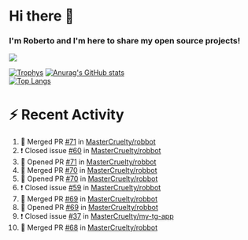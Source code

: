 # Hi there 👋
### I'm Roberto and I'm here to share my open source projects!

<img src="https://komarev.com/ghpvc/?username=mastercruelty&label=Profile views&color=0e75b6"><br>

[![Trophys](https://github-profile-trophy.vercel.app/?username=mastercruelty)](https://github.com/ryo-ma/github-profile-trophy)
[![Anurag's GitHub stats](https://github-readme-stats.vercel.app/api?username=mastercruelty&show_icons=true&theme=tokyonight)](https://github.com/anuraghazra/github-readme-stats)<br>
[![Top Langs](https://github-readme-stats.vercel.app/api/top-langs/?username=mastercruelty&exclude_repo=Alarm-project&langs_count=6&layout=compact&theme=tokyonight)](https://github.com/anuraghazra/github-readme-stats)

# :zap: Recent Activity
<!--START_SECTION:activity-->
1. 🎉 Merged PR [#71](https://github.com/MasterCruelty/robbot/pull/71) in [MasterCruelty/robbot](https://github.com/MasterCruelty/robbot)
2. ❗️ Closed issue [#60](https://github.com/MasterCruelty/robbot/issues/60) in [MasterCruelty/robbot](https://github.com/MasterCruelty/robbot)
3. 💪 Opened PR [#71](https://github.com/MasterCruelty/robbot/pull/71) in [MasterCruelty/robbot](https://github.com/MasterCruelty/robbot)
4. 🎉 Merged PR [#70](https://github.com/MasterCruelty/robbot/pull/70) in [MasterCruelty/robbot](https://github.com/MasterCruelty/robbot)
5. 💪 Opened PR [#70](https://github.com/MasterCruelty/robbot/pull/70) in [MasterCruelty/robbot](https://github.com/MasterCruelty/robbot)
6. ❗️ Closed issue [#59](https://github.com/MasterCruelty/robbot/issues/59) in [MasterCruelty/robbot](https://github.com/MasterCruelty/robbot)
7. 🎉 Merged PR [#69](https://github.com/MasterCruelty/robbot/pull/69) in [MasterCruelty/robbot](https://github.com/MasterCruelty/robbot)
8. 💪 Opened PR [#69](https://github.com/MasterCruelty/robbot/pull/69) in [MasterCruelty/robbot](https://github.com/MasterCruelty/robbot)
9. ❗️ Closed issue [#37](https://github.com/MasterCruelty/my-tg-app/issues/37) in [MasterCruelty/my-tg-app](https://github.com/MasterCruelty/my-tg-app)
10. 🎉 Merged PR [#68](https://github.com/MasterCruelty/robbot/pull/68) in [MasterCruelty/robbot](https://github.com/MasterCruelty/robbot)
<!--END_SECTION:activity-->
